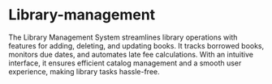 # Library-management
The Library Management System streamlines library operations with features for adding, deleting, and updating books. It tracks borrowed books, monitors due dates, and automates late fee calculations. With an intuitive interface, it ensures efficient catalog management and a smooth user experience, making library tasks hassle-free.
